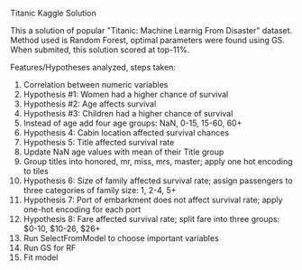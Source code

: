 Titanic Kaggle Solution

This a solution of popular "Titanic: Machine Learnig From Disaster" dataset. Method used is Random Forest, optimal parameters were found using GS. When submited, this solution scored at top-11%.

Features/Hypotheses analyzed, steps taken:

1) Correlation between numeric variables
2) Hypothesis #1: Women had a higher chance of survival
3) Hypothesis #2: Age affects survival
4) Hypothesis #3: Children had a higher chance of survival
5) Instead of age add four age groups: NaN, 0-15, 15-60, 60+
6) Hypothesis 4: Cabin location affected survival chances
7) Hypothesis 5: Title affected survival rate
8) Update NaN age values with mean of their Title group
9) Group titles into honored, mr, miss, mrs, master; apply one hot encoding to tiles
10) Hypothesis 6: Size of family affected survival rate; assign passengers to three categories of family size: 1, 2-4, 5+
11) Hypothesis 7: Port of embarkment does not affect survival rate; apply one-hot encoding for each port
12) Hypothesis 8: Fare affected survival rate; split fare into three groups: $0-10, $10-26, $26+
13) Run SelectFromModel to choose important variables
14) Run GS for RF
15) Fit model





